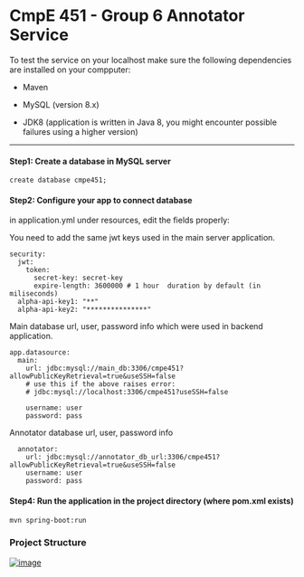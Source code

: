 # CmpE 451 - Group 6 Annotator Service

To test the service on your localhost make sure the following dependencies are installed on your compputer:

- Maven

- MySQL (version 8.x)

- JDK8 (application is written in Java 8, you might encounter possible failures using a higher version)
 
---

#### Step1: Create a database in MySQL server

```mysql
create database cmpe451;
```

#### Step2: Configure your app to connect database
in application.yml under resources, edit the fields properly:

You need to add the same jwt keys used in the main server application. 
```
security:
  jwt:
    token:
      secret-key: secret-key
      expire-length: 3600000 # 1 hour  duration by default (in miliseconds)
  alpha-api-key1: "**"
  alpha-api-key2: "***************"
```
Main database url, user, password info which were used in backend application.  
```
app.datasource:
  main:
    url: jdbc:mysql://main_db:3306/cmpe451?allowPublicKeyRetrieval=true&useSSH=false
    # use this if the above raises error:
    # jdbc:mysql://localhost:3306/cmpe451?useSSH=false

    username: user
    password: pass
```
Annotator database url, user, password info
```
  annotator:
    url: jdbc:mysql://annotator_db_url:3306/cmpe451?allowPublicKeyRetrieval=true&useSSH=false
    username: user
    password: pass
```

#### Step4: Run the application in the project directory (where pom.xml exists)
```
mvn spring-boot:run
```

### Project Structure

 [![image](https://i.hizliresim.com/Z5mNdZ.png)](https://hizliresim.com/Z5mNdZ)


